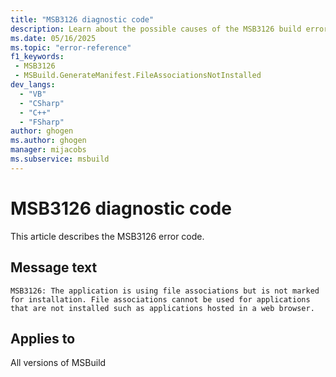 ```yaml
---
title: "MSB3126 diagnostic code"
description: Learn about the possible causes of the MSB3126 build error, and get troubleshooting tips.
ms.date: 05/16/2025
ms.topic: "error-reference"
f1_keywords:
 - MSB3126
 - MSBuild.GenerateManifest.FileAssociationsNotInstalled
dev_langs:
  - "VB"
  - "CSharp"
  - "C++"
  - "FSharp"
author: ghogen
ms.author: ghogen
manager: mijacobs
ms.subservice: msbuild
---
```


# MSB3126 diagnostic code

<!-- :::ErrorDefinitionDescription::: -->
<!-- :::editable-content name="introDescription"::: -->
This article describes the MSB3126 error code.
<!-- :::editable-content-end::: -->

## Message text

<!-- :::editable-content name="messageText"::: -->
`MSB3126: The application is using file associations but is not marked for installation. File associations cannot be used for applications that are not installed such as applications hosted in a web browser.`
<!-- :::editable-content-end::: -->
<!-- MSB3126: The application is using file associations but is not marked for installation. File associations cannot be used for applications that are not installed such as applications hosted in a web browser. -->

<!-- :::editable-content name="postOutputDescription"::: -->
<!--
{StrBegin="MSB3126: "}
-->
<!-- :::editable-content-end::: -->
<!-- :::ErrorDefinitionDescription-end::: -->

## Applies to

All versions of MSBuild
